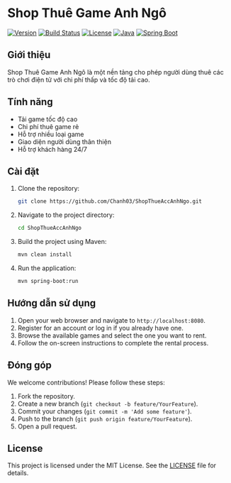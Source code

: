 # Shop Thuê Game Anh Ngô

[![Version](https://img.shields.io/badge/version-1.0-blue)](https://github.com/Chanh03/ShopThueAccAnhNgo)
[![Build Status](https://img.shields.io/github/workflow/status/Chanh03/ShopThueAccAnhNgo/Java)](https://github.com/Chanh03/ShopThueAccAnhNgo/actions)
[![License](https://img.shields.io/badge/license-MIT-green)](LICENSE)
[![Java](https://img.shields.io/badge/Java-22-yellow)](https://www.oracle.com/java/technologies/javase-downloads.html)
[![Spring Boot](https://img.shields.io/badge/Spring%20Boot-3.0.0-brightgreen)](https://spring.io/projects/spring-boot)

## Giới thiệu

Shop Thuê Game Anh Ngô là một nền tảng cho phép người dùng thuê các trò chơi điện tử với chi phí thấp và tốc độ tải cao.

## Tính năng

- Tải game tốc độ cao
- Chi phí thuê game rẻ
- Hỗ trợ nhiều loại game
- Giao diện người dùng thân thiện
- Hỗ trợ khách hàng 24/7

## Cài đặt

1. Clone the repository:
    ```sh
    git clone https://github.com/Chanh03/ShopThueAccAnhNgo.git
    ```
2. Navigate to the project directory:
    ```sh
    cd ShopThueAccAnhNgo
    ```
3. Build the project using Maven:
    ```sh
    mvn clean install
    ```
4. Run the application:
    ```sh
    mvn spring-boot:run
    ```

## Hướng dẫn sử dụng

1. Open your web browser and navigate to `http://localhost:8080`.
2. Register for an account or log in if you already have one.
3. Browse the available games and select the one you want to rent.
4. Follow the on-screen instructions to complete the rental process.

## Đóng góp

We welcome contributions! Please follow these steps:

1. Fork the repository.
2. Create a new branch (`git checkout -b feature/YourFeature`).
3. Commit your changes (`git commit -m 'Add some feature'`).
4. Push to the branch (`git push origin feature/YourFeature`).
5. Open a pull request.

## License

This project is licensed under the MIT License. See the [LICENSE](LICENSE) file for details.